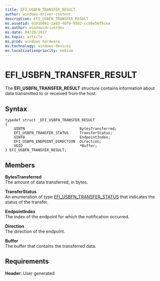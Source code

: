 ```yaml
---
title: EFI_USBFN_TRANSFER_RESULT
author: windows-driver-content
description: EFI_USBFN_TRANSFER_RESULT
ms.assetid: d101b061-2a83-4bf8-9502-ccb6e56f5cea
ms.author: windowsdriverdev
ms.date: 04/20/2017
ms.topic: article
ms.prod: windows-hardware
ms.technology: windows-devices
ms.localizationpriority: medium
---
```


# EFI\_USBFN\_TRANSFER\_RESULT


The **EFI\_USBFN\_TRANSFER\_RESULT** structure contains information about data transmitted to or received from the host.

## Syntax


``` syntax
typedef struct _EFI_USBFN_TRANSFER_RESULT 
{
    UINTN                         BytesTransferred;
    EFI_USBFN_TRANSFER_STATUS     TransferStatus;
    UINT8                         EndpointIndex;
    EFI_USBFN_ENDPOINT_DIRECTION  Direction;
    VOID                          *Buffer;
} EFI_USBFN_TRANSFER_RESULT;
```

## Members


<a href="" id="bytestransferred"></a>**BytesTransferred**  
The amount of data transferred, in bytes.

<a href="" id="transferstatus"></a>**TransferStatus**  
An enumeration of type [EFI\_USBFN\_TRANSFER\_STATUS](efi-usbfn-transfer-status.md) that indicates the status of the transfer.

<a href="" id="endpointindex"></a>**EndpointIndex**  
The index of the endpoint for which the notification occurred.

<a href="" id="direction"></a>**Direction**  
The direction of the endpoint.

<a href="" id="buffer"></a>**Buffer**  
The buffer that contains the transferred data.

## Requirements


**Header:** User generated

 

 




